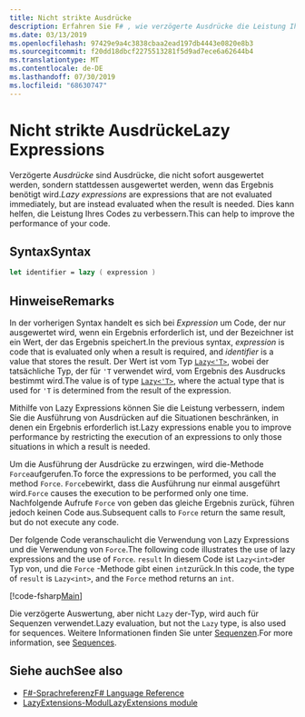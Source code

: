```yaml
---
title: Nicht strikte Ausdrücke
description: Erfahren Sie F# , wie verzögerte Ausdrücke die Leistung Ihrer Apps und Bibliotheken verbessern können.
ms.date: 03/13/2019
ms.openlocfilehash: 97429e9a4c3838cbaa2ead197db4443e0820e8b3
ms.sourcegitcommit: f20dd18dbcf2275513281f5d9ad7ece6a62644b4
ms.translationtype: MT
ms.contentlocale: de-DE
ms.lasthandoff: 07/30/2019
ms.locfileid: "68630747"
---
```

# <a name="lazy-expressions"></a><span data-ttu-id="d960e-103">Nicht strikte Ausdrücke</span><span class="sxs-lookup"><span data-stu-id="d960e-103">Lazy Expressions</span></span>

<span data-ttu-id="d960e-104">Verzögerte *Ausdrücke* sind Ausdrücke, die nicht sofort ausgewertet werden, sondern stattdessen ausgewertet werden, wenn das Ergebnis benötigt wird.</span><span class="sxs-lookup"><span data-stu-id="d960e-104">*Lazy expressions* are expressions that are not evaluated immediately, but are instead evaluated when the result is needed.</span></span> <span data-ttu-id="d960e-105">Dies kann helfen, die Leistung Ihres Codes zu verbessern.</span><span class="sxs-lookup"><span data-stu-id="d960e-105">This can help to improve the performance of your code.</span></span>

## <a name="syntax"></a><span data-ttu-id="d960e-106">Syntax</span><span class="sxs-lookup"><span data-stu-id="d960e-106">Syntax</span></span>

```fsharp
let identifier = lazy ( expression )
```

## <a name="remarks"></a><span data-ttu-id="d960e-107">Hinweise</span><span class="sxs-lookup"><span data-stu-id="d960e-107">Remarks</span></span>

<span data-ttu-id="d960e-108">In der vorherigen Syntax handelt es sich bei *Expression* um Code, der nur ausgewertet wird, wenn ein Ergebnis erforderlich ist, und der Bezeichner ist ein Wert, der das Ergebnis speichert.</span><span class="sxs-lookup"><span data-stu-id="d960e-108">In the previous syntax, *expression* is code that is evaluated only when a result is required, and *identifier* is a value that stores the result.</span></span> <span data-ttu-id="d960e-109">Der Wert ist vom Typ [`Lazy<'T>`](https://msdn.microsoft.com/library/b29d0af5-6efb-4a55-a278-2662a4ecc489), wobei der tatsächliche Typ, der für `'T` verwendet wird, vom Ergebnis des Ausdrucks bestimmt wird.</span><span class="sxs-lookup"><span data-stu-id="d960e-109">The value is of type [`Lazy<'T>`](https://msdn.microsoft.com/library/b29d0af5-6efb-4a55-a278-2662a4ecc489), where the actual type that is used for `'T` is determined from the result of the expression.</span></span>

<span data-ttu-id="d960e-110">Mithilfe von Lazy Expressions können Sie die Leistung verbessern, indem Sie die Ausführung von Ausdrücken auf die Situationen beschränken, in denen ein Ergebnis erforderlich ist.</span><span class="sxs-lookup"><span data-stu-id="d960e-110">Lazy expressions enable you to improve performance by restricting the execution of an expressions to only those situations in which a result is needed.</span></span>

<span data-ttu-id="d960e-111">Um die Ausführung der Ausdrücke zu erzwingen, wird die-Methode `Force`aufgerufen.</span><span class="sxs-lookup"><span data-stu-id="d960e-111">To force the expressions to be performed, you call the method `Force`.</span></span> <span data-ttu-id="d960e-112">`Force`bewirkt, dass die Ausführung nur einmal ausgeführt wird.</span><span class="sxs-lookup"><span data-stu-id="d960e-112">`Force` causes the execution to be performed only one time.</span></span> <span data-ttu-id="d960e-113">Nachfolgende Aufrufe `Force` von geben das gleiche Ergebnis zurück, führen jedoch keinen Code aus.</span><span class="sxs-lookup"><span data-stu-id="d960e-113">Subsequent calls to `Force` return the same result, but do not execute any code.</span></span>

<span data-ttu-id="d960e-114">Der folgende Code veranschaulicht die Verwendung von Lazy Expressions und die Verwendung von `Force`.</span><span class="sxs-lookup"><span data-stu-id="d960e-114">The following code illustrates the use of lazy expressions and the use of `Force`.</span></span> <span data-ttu-id="d960e-115">`result` In diesem Code ist `Lazy<int>`der Typ von, und die `Force` -Methode gibt einen `int`zurück.</span><span class="sxs-lookup"><span data-stu-id="d960e-115">In this code, the type of `result` is `Lazy<int>`, and the `Force` method returns an `int`.</span></span>

[!code-fsharp[Main](~/samples/snippets/fsharp/lang-ref-2/snippet73011.fs)]

<span data-ttu-id="d960e-116">Die verzögerte Auswertung, aber nicht `Lazy` der-Typ, wird auch für Sequenzen verwendet.</span><span class="sxs-lookup"><span data-stu-id="d960e-116">Lazy evaluation, but not the `Lazy` type, is also used for sequences.</span></span> <span data-ttu-id="d960e-117">Weitere Informationen finden Sie unter [Sequenzen](sequences.md).</span><span class="sxs-lookup"><span data-stu-id="d960e-117">For more information, see [Sequences](sequences.md).</span></span>

## <a name="see-also"></a><span data-ttu-id="d960e-118">Siehe auch</span><span class="sxs-lookup"><span data-stu-id="d960e-118">See also</span></span>

- [<span data-ttu-id="d960e-119">F#-Sprachreferenz</span><span class="sxs-lookup"><span data-stu-id="d960e-119">F# Language Reference</span></span>](index.md)
- [<span data-ttu-id="d960e-120">LazyExtensions-Modul</span><span class="sxs-lookup"><span data-stu-id="d960e-120">LazyExtensions module</span></span>](https://msdn.microsoft.com/library/86671f40-84a0-402a-867d-ae596218d948)
